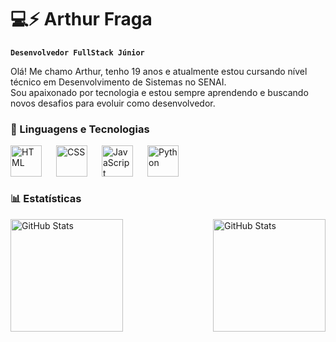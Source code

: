 #  💻⚡ Arthur Fraga

**`Desenvolvedor FullStack Júnior`**

Olá! Me chamo Arthur, tenho 19 anos e atualmente estou cursando nível técnico em Desenvolvimento de Sistemas no SENAI.  
Sou apaixonado por tecnologia e estou sempre aprendendo e buscando novos desafios para evoluir como desenvolvedor.


### 🤖 Linguagens e Tecnologias

<img 
    align="left" 
    alt="HTML"
    title="HTML" 
    width="50px" 
    style="padding-right: 20px;" 
    src="https://cdn.jsdelivr.net/gh/devicons/devicon@latest/icons/html5/html5-original.svg" 
/>
<img 
    align="left" 
    alt="CSS" 
    title="CSS"
    width="50px" 
    style="padding-right: 20px;" 
    src="https://cdn.jsdelivr.net/gh/devicons/devicon@latest/icons/css3/css3-original.svg" 
/>
<img 
    align="left" 
    alt="JavaScript" 
    title="JavaScript"
    width="50px" 
    style="padding-right: 20px;" 
    src="https://cdn.jsdelivr.net/gh/devicons/devicon@latest/icons/javascript/javascript-original.svg" 
/>

<img 
    align="left" 
    alt="Python" 
    title="Python"
    width="50px" 
    style="padding-right: 20px;" 
    src="https://cdn.jsdelivr.net/gh/devicons/devicon@latest/icons/python/python-original.svg" 
/>

<br/>
<br/>
<br/>

### 📊 Estatísticas

<p>
<img 
      align="right" 
      alt="GitHub Stats" 
      height="180" 
      src="https://github-readme-stats.vercel.app/api/top-langs/?username=arthurfraga14&theme=tokyonight&layout=compact&custom_title=Tecnologias&langs_count=9" 
  />
  <img 
    align="left" 
    alt="GitHub Stats" 
    height="180" 
    style="padding-right: 5px;" 
    src="https://github-readme-stats.vercel.app/api?username=arthurfraga14&show_icons=true&theme=tokyonight&include_all_commits=true&locale=pt-br" 
  />


</p>
